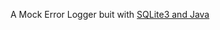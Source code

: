A Mock Error Logger buit with [SQLite3 and Java](https://github.com/xerial/sqlite-jdbc/releases/tag/3.36.0.1)
